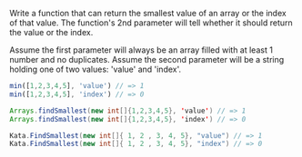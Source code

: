 Write a function that can return the smallest value of an array or the index of that value. The function's 2nd parameter will tell whether it should return the value or the index.

Assume the first parameter will always be an array filled with at least 1 number and no duplicates. Assume the second parameter will be a string holding one of two values: 'value' and 'index'.

```javascript
min([1,2,3,4,5], 'value') // => 1
min([1,2,3,4,5], 'index') // => 0
```

```java
Arrays.findSmallest(new int[]{1,2,3,4,5}, 'value') // => 1
Arrays.findSmallest(new int[]{1,2,3,4,5}, 'index') // => 0
```

```C#
Kata.FindSmallest(new int[]{ 1, 2 , 3, 4, 5}, "value") // => 1
Kata.FindSmallest(new int[]{ 1, 2 , 3, 4, 5}, "index") // => 0
```